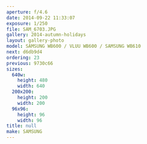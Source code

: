 ```yaml
---
aperture: f/4.6
date: 2014-09-22 11:33:07
exposure: 1/250
file: SAM_6703.JPG
gallery: 2014-autumn-holidays
layout: gallery-photo
model: SAMSUNG WB600 / VLUU WB600 / SAMSUNG WB610
next: d6db9d4
ordering: 23
previous: 9730c66
sizes:
  640w:
    height: 480
    width: 640
  200x200:
    height: 200
    width: 200
  96x96:
    height: 96
    width: 96
title: null
make: SAMSUNG
---
```


